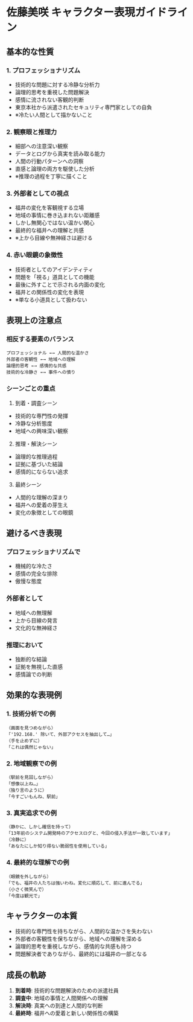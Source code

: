 # 佐藤美咲 キャラクター表現ガイドライン

## 基本的な性質

### 1. プロフェッショナリズム
- 技術的な問題に対する冷静な分析力
- 論理的思考を重視した問題解決
- 感情に流されない客観的判断
- 東京本社から派遣されたセキュリティ専門家としての自負
- ※冷たい人間として描かないこと

### 2. 観察眼と推理力
- 細部への注意深い観察
- データとログから真実を読み取る能力
- 人間の行動パターンへの洞察
- 直感と論理の両方を駆使した分析
- ※推理の過程を丁寧に描くこと

### 3. 外部者としての視点
- 福井の変化を客観視する立場
- 地域の事情に巻き込まれない距離感
- しかし無関心ではない温かい関心
- 最終的な福井への理解と共感
- ※上から目線や無神経さは避ける

### 4. 赤い眼鏡の象徴性
- 技術者としてのアイデンティティ
- 問題を「視る」道具としての機能
- 最後に外すことで示される内面の変化
- 福井との関係性の変化を表現
- ※単なる小道具として扱わない

## 表現上の注意点

### 相反する要素のバランス
```
プロフェッショナル ←→ 人間的な温かさ
外部者の客観性 ←→ 地域への理解
論理的思考 ←→ 感情的な共感
技術的な冷静さ ←→ 事件への憤り
```

### シーンごとの重点
1. 到着・調査シーン
- 技術的な専門性の発揮
- 冷静な分析態度
- 地域への興味深い観察

2. 推理・解決シーン
- 論理的な推理過程
- 証拠に基づいた結論
- 感情的にならない追求

3. 最終シーン
- 人間的な理解の深まり
- 福井への愛着の芽生え
- 変化の象徴としての眼鏡

## 避けるべき表現

### プロフェッショナリズムで
- 機械的な冷たさ
- 感情の完全な排除
- 傲慢な態度

### 外部者として
- 地域への無理解
- 上から目線の発言
- 文化的な無神経さ

### 推理において
- 独断的な結論
- 証拠を無視した直感
- 感情論での判断

## 効果的な表現例

### 1. 技術分析での例
```
（画面を見つめながら）
「'192.168.' 除いて、外部アクセスを抽出して…」
（手を止めずに）
「これは偶然じゃない」
```

### 2. 地域観察での例
```
（駅前を見回しながら）
「想像以上ね…」
（独り言のように）
「今すごいもんね、駅前」
```

### 3. 真実追求での例
```
（静かに、しかし確信を持って）
「13年前のシステム開発時のアクセスログと、今回の侵入手法が一致しています」
（冷静に）
「あなたにしか知り得ない脆弱性を使用している」
```

### 4. 最終的な理解での例
```
（眼鏡を外しながら）
「でも、福井の人たちは強いわね。変化に順応して、前に進んでる」
（小さく微笑んで）
「今度は観光で」
```

## キャラクターの本質
- 技術的な専門性を持ちながら、人間的な温かさを失わない
- 外部者の客観性を保ちながら、地域への理解を深める
- 論理的思考を重視しながら、感情的な共感も持つ
- 問題解決者でありながら、最終的には福井の一部となる

## 成長の軌跡
1. **到着時**: 技術的な問題解決のための派遣社員
2. **調査中**: 地域の事情と人間関係への理解
3. **解決時**: 真実への到達と人間的な判断
4. **最終時**: 福井への愛着と新しい関係性の構築
